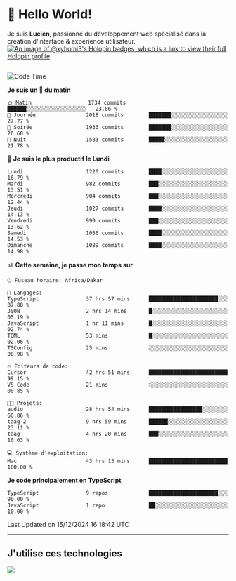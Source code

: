 # 👋 Hello World!

Je suis **Lucien**, passionné du développement web spécialisé dans la création d'interface & expérience utilisateur.
[![An image of @xyhomi3's Holopin badges, which is a link to view their full Holopin profile](https://holopin.me/xyhomi3)](https://holopin.io/@xyhomi3)

##

<!--START_SECTION:waka-->
![Code Time](http://img.shields.io/badge/Code%20Time-2%2C796%20hrs%204%20mins-blue)

**Je suis un 🐤 du matin** 

```text
🌞 Matin                  1734 commits        ██████░░░░░░░░░░░░░░░░░░░   23.86 % 
🌆 Journée                2018 commits        ███████░░░░░░░░░░░░░░░░░░   27.77 % 
🌃 Soirée                 1933 commits        ███████░░░░░░░░░░░░░░░░░░   26.60 % 
🌙 Nuit                   1583 commits        █████░░░░░░░░░░░░░░░░░░░░   21.78 % 
```
📅 **Je suis le plus productif le Lundi** 

```text
Lundi                    1220 commits        ████░░░░░░░░░░░░░░░░░░░░░   16.79 % 
Mardi                    982 commits         ███░░░░░░░░░░░░░░░░░░░░░░   13.51 % 
Mercredi                 904 commits         ███░░░░░░░░░░░░░░░░░░░░░░   12.44 % 
Jeudi                    1027 commits        ████░░░░░░░░░░░░░░░░░░░░░   14.13 % 
Vendredi                 990 commits         ███░░░░░░░░░░░░░░░░░░░░░░   13.62 % 
Samedi                   1056 commits        ████░░░░░░░░░░░░░░░░░░░░░   14.53 % 
Dimanche                 1089 commits        ████░░░░░░░░░░░░░░░░░░░░░   14.98 % 
```


📊 **Cette semaine, je passe mon temps sur** 

```text
🕑︎ Fuseau horaire: Africa/Dakar

💬 Langages: 
TypeScript               37 hrs 57 mins      ██████████████████████░░░   87.80 % 
JSON                     2 hrs 14 mins       █░░░░░░░░░░░░░░░░░░░░░░░░   05.19 % 
JavaScript               1 hr 11 mins        █░░░░░░░░░░░░░░░░░░░░░░░░   02.74 % 
TOML                     53 mins             █░░░░░░░░░░░░░░░░░░░░░░░░   02.06 % 
TSConfig                 25 mins             ░░░░░░░░░░░░░░░░░░░░░░░░░   00.98 % 

🔥 Éditeurs de code: 
Cursor                   42 hrs 51 mins      █████████████████████████   99.15 % 
VS Code                  21 mins             ░░░░░░░░░░░░░░░░░░░░░░░░░   00.85 % 

🐱‍💻 Projets: 
audio                    28 hrs 54 mins      █████████████████░░░░░░░░   66.86 % 
taag-2                   9 hrs 59 mins       ██████░░░░░░░░░░░░░░░░░░░   23.11 % 
taag                     4 hrs 20 mins       ███░░░░░░░░░░░░░░░░░░░░░░   10.03 % 

💻 Système d'exploitation: 
Mac                      43 hrs 13 mins      █████████████████████████   100.00 % 
```

**Je code principalement en TypeScript** 

```text
TypeScript               9 repos             ██████████████████████░░░   90.00 % 
JavaScript               1 repo              ██░░░░░░░░░░░░░░░░░░░░░░░   10.00 % 
```




 Last Updated on 15/12/2024 16:18:42 UTC
<!--END_SECTION:waka-->
---

## J'utilise ces technologies

<p align="left">
  <a href="https://skillicons.dev">
    <img src="https://skillicons.dev/icons?i=ts,js,md,scss,tailwind,react,docker,express,astro,vite,nextjs,vercel,figma,ableton" />
  </a>
</p>

